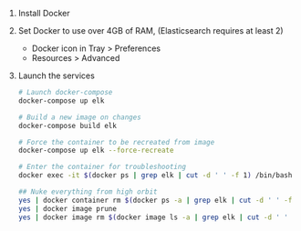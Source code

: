 1. Install Docker
2. Set Docker to use over 4GB of RAM, (Elasticsearch requires at least 2)
    * Docker icon in Tray > Preferences
    * Resources > Advanced

3. Launch the services
    ```sh
    # Launch docker-compose
    docker-compose up elk

    # Build a new image on changes
    docker-compose build elk

    # Force the container to be recreated from image
    docker-compose up elk --force-recreate

    # Enter the container for troubleshooting
    docker exec -it $(docker ps | grep elk | cut -d ' ' -f 1) /bin/bash

    ## Nuke everything from high orbit
    yes | docker container rm $(docker ps -a | grep elk | cut -d ' ' -f 1)
    yes | docker image prune
    yes | docker image rm $(docker image ls -a | grep elk | cut -d ' ' -f 1)
    ```
